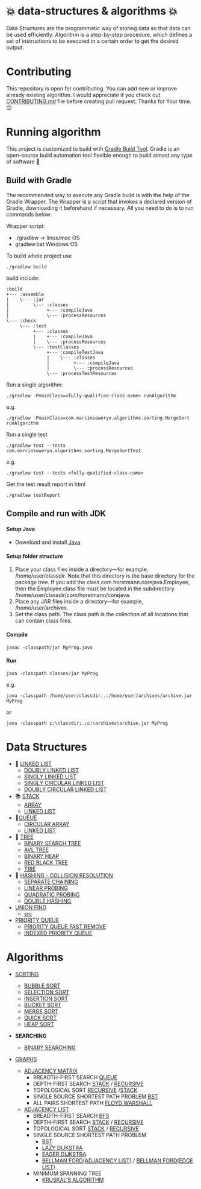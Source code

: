 # :boom: data-structures & algorithms :boom:
Data Structures are the programmatic way of storing data so that data can be used efficiently. Algorithm is a step-by-step procedure, which defines a set of instructions to be executed in a certain order to get the desired output.
# Contributing
This repository is open for contributing. You can add new or improve already existing algorithm. I would appreciate if you check out [CONTRIBUTING.md](docs/CONTRIBUTING.md) file before creating pull request. Thanks for Your time. :blush:
# Running algorithm
This project is customized to build with [Gradle Build Tool](https://gradle.org/). Gradle is an open-source build automation tool flexible enough to build almost any type of software :green_heart:
## Build with Gradle
The recommended way to execute any Gradle build is with the help of the Gradle Wrapper. The Wrapper is a script that invokes a declared version of Gradle, downloading it beforehand if necessary. All you need to do is to run commands below:

Wrapper script:
- ./gradlew -> linux/mac OS
- gradlew.bat Windows OS

To build whole project use
```
./gradlew build
```
build include:
```
:build
+--- :assemble
|    \--- :jar
|         \--- :classes
|              +--- :compileJava
|              \--- :processResources
\--- :check
     \--- :test
          +--- :classes
          |    +--- :compileJava
          |    \--- :processResources
          \--- :testClasses
               +--- :compileTestJava
               |    \--- :classes
               |         +--- :compileJava
               |         \--- :processResources
               \--- :processTestResources
```
Run a single algorithm:
```
./gradlew -PmainClass=<fully-qualified-class-name> runAlgorithm
```
e.g.
```
./gradlew -PmainClass=com.marcinseweryn.algorithms.sorting.MergeSort runAlgorithm
```
Run a single test
```
./gradlew test --tests com.marcinseweryn.algorithms.sorting.MergeSortTest 
```
e.g.
```
./gradlew test --tests <fully-qualified-class-name>  
```
Get the test result report in html
```
./gradlew testReport
```

## Compile and run with JDK
#### Setup Java
- Download and install [Java](https://www.oracle.com/pl/java/technologies/downloads/#java17)
#### Setup folder structure
1. Place your class files inside a directory—for example, /home/user/classdir.
Note that this directory is the base directory for the package tree. If you
add the class com.horstmann.corejava.Employee, then the Employee.class file must
be located in the subdirectory /home/user/classdir/com/horstmann/corejava.
2. Place any JAR files inside a directory—for example, /home/user/archives.
3. Set the class path. The class path is the collection of all locations that can
contain class files.
#### Compile
```
javac -classpath/jar MyProg.java
```
#### Run
```
java -classpath classes/jar MyProg
```
e.g.
```
java -classpath /home/user/classdir:.:/home/user/archives/archive.jar MyProg
```
or
```
java -classpath c:\classdir;.;c:\archives\archive.jar MyProg
```

# Data Structures

- :link: [LINKED LIST](src/main/java/com/marcinseweryn/algorithms/datastructures/linkedlist)
    - [DOUBLY LINKED LIST](src/main/java/com/marcinseweryn/algorithms/datastructures/linkedlist/LinkedList.java)
    - [SINGLY LINKED LIST](src/main/java/com/marcinseweryn/algorithms/datastructures/linkedlist/SinglyLinkedList.java)
    - [SINGLY CIRCULAR LINKED LIST](src/main/java/com/marcinseweryn/algorithms/datastructures/linkedlist/CircularSinglyLinkedList.java)
    - [DOUBLY CIRCULAR LINKED LIST](src/main/java/com/marcinseweryn/algorithms/datastructures/linkedlist/CircularDoublyLinkedList.java)
- :books: [STACK](src/main/java/com/marcinseweryn/algorithms/datastructures/stack)
    - [ARRAY](src/main/java/com/marcinseweryn/algorithms/datastructures/stack/StackArray.java)
    - [LINKED LIST](src/main/java/com/marcinseweryn/algorithms/datastructures/stack/StackLinkedList.java)
- :walking:[QUEUE](src/main/java/com/marcinseweryn/algorithms/datastructures/queue)
    - [CIRCULAR ARRAY](src/main/java/com/marcinseweryn/algorithms/datastructures/queue/CircularArrayQueue.java)
    - [LINKED LIST](src/main/java/com/marcinseweryn/algorithms/datastructures/queue/LinkedListQueue.java)
- :evergreen_tree: [TREE](src/main/java/com/marcinseweryn/algorithms/datastructures/tree)
    - [BINARY SEARCH TREE](src/main/java/com/marcinseweryn/algorithms/datastructures/tree/binary/BST.java)
    - [AVL TREE](src/main/java/com/marcinseweryn/algorithms/datastructures/tree/binary/AVL.java)
    - [BINARY HEAP](src/main/java/com/marcinseweryn/algorithms/datastructures/tree/binary/BinaryHeap.java)
    - [RED BLACK TREE](src/main/java/com/marcinseweryn/algorithms/datastructures/tree/binary/RedBlackTree.java)
    - [TRIE](src/main/java/com/marcinseweryn/algorithms/datastructures/tree/Trie.java)
- :key: [HASHING - COLLISION RESOLUTION](src/main/java/com/marcinseweryn/algorithms/datastructures/hashing)
    - [SEPARATE CHAINING](src/main/java/com/marcinseweryn/algorithms/datastructures/hashing/SeparateChaining.java)
    - [LINEAR PROBING](src/main/java/com/marcinseweryn/algorithms/datastructures/hashing/LinearProbing.java)
    - [QUADRATIC PROBING](src/main/java/com/marcinseweryn/algorithms/datastructures/hashing/QuadraticProbing.java)
    - [DOUBLE HASHING](src/main/java/com/marcinseweryn/algorithms/datastructures/hashing/DoubleHashing.java)
- [UNION FIND](src/main/java/com/marcinseweryn/algorithms/datastructures/unionfind/README.md)
  - [src](src/main/java/com/marcinseweryn/algorithms/datastructures/unionfind/UnionFind.java)
- [PRIORITY QUEUE](src/main/java/com/marcinseweryn/algorithms/datastructures/priorityqueue/README.md#priority-queue)
    - [PRIORITY QUEUE FAST REMOVE](src/main/java/com/marcinseweryn/algorithms/datastructures/priorityqueue/PriorityQueue.java)
    - [INDEXED PRIORITY QUEUE](src/main/java/com/marcinseweryn/algorithms/datastructures/priorityqueue/IndexedPriorityQueue.java)
# Algorithms
- [SORTING](src/main/java/com/marcinseweryn/algorithms/sorting)
    - [BUBBLE SORT](src/main/java/com/marcinseweryn/algorithms/sorting/BubbleSort.java)
    - [SELECTION SORT](src/main/java/com/marcinseweryn/algorithms/sorting/SelectionSort.java)
    - [INSERTION SORT](src/main/java/com/marcinseweryn/algorithms/sorting/InsertionSort.java)
    - [BUCKET SORT](src/main/java/com/marcinseweryn/algorithms/sorting/BucketSort.java)
    - [MERGE SORT](src/main/java/com/marcinseweryn/algorithms/sorting/MergeSort.java)
    - [QUICK SORT](src/main/java/com/marcinseweryn/algorithms/sorting/QuickSort.java)
    - [HEAP SORT](src/main/java/com/marcinseweryn/algorithms/sorting/HeapSort.java)

- **SEARCHING**
    - [BINARY SEARCHING](src/main/java/com/marcinseweryn/algorithms/searching/BinarySearch.java)

- [GRAPHS](src/main/java/com/marcinseweryn/algorithms/graphs)
    - [ADJACENCY MATRIX](src/main/java/com/marcinseweryn/algorithms/graphs/matrix/GraphMatrix.java)
      - BREADTH-FIRST SEARCH [QUEUE](src/main/java/com/marcinseweryn/algorithms/graphs/matrix/BreadthFirstSearch.java)
      - DEPTH-FIRST SEARCH [STACK](src/main/java/com/marcinseweryn/algorithms/graphs/matrix/DepthFirstSearchStack.java) / [RECURSIVE](src/main/java/com/marcinseweryn/algorithms/graphs/matrix/DepthFirstSearchRecursive.java)
      - TOPOLOGICAL SORT [RECURSIVE](src/main/java/com/marcinseweryn/algorithms/graphs/matrix/TopologicalSortRecursive.java) /[STACK](src/main/java/com/marcinseweryn/algorithms/graphs/matrix/TopologicalSortStack.java)
      - SINGLE SOURCE SHORTEST PATH PROBLEM [BST](src/main/java/com/marcinseweryn/algorithms/graphs/matrix/SingleSourceShortestPathBST.java)
      - ALL PAIRS SHORTEST PATH [FLOYD WARSHALL](src/main/java/com/marcinseweryn/algorithms/graphs/matrix/FloydWarshall.java)
    - [ADJACENCY LIST](src/main/java/com/marcinseweryn/algorithms/graphs/list/GraphList.java) 
        - BREADTH-FIRST SEARCH [BFS](src/main/java/com/marcinseweryn/algorithms/graphs/list/BreadthFirstSearch.java)
        - DEPTH-FIRST SEARCH [STACK](src/main/java/com/marcinseweryn/algorithms/graphs/list/DepthFirstSearchStack.java) / [RECURSIVE](src/main/java/com/marcinseweryn/algorithms/graphs/list/DepthFirstSearchRecursive.java)
        - TOPOLOGICAL SORT [STACK](src/main/java/com/marcinseweryn/algorithms/graphs/list/TopologicalSortStack.java) / [RECURSIVE](src/main/java/com/marcinseweryn/algorithms/graphs/list/TopologicalSort.java)
        - SINGLE SOURCE SHORTEST PATH PROBLEM 
            - [BST](src/main/java/com/marcinseweryn/algorithms/graphs/list/SingleSourceShortestPathBST.java)
            - [LAZY DIJKSTRA](src/main/java/com/marcinseweryn/algorithms/graphs/list/LazyDijkstra.java)
            - [EAGER DIJKSTRA](src/main/java/com/marcinseweryn/algorithms/graphs/list/EagerDijkstra.java)
            - [BELLMAN FORD(ADJACENCY LIST)](src/main/java/com/marcinseweryn/algorithms/graphs/list/BellmanFordAdjacencyList.java) / [BELLMAN FORD(EDGE LIST)](src/main/java/com/marcinseweryn/algorithms/graphs/list/BellmanFordEdgeList.java)
        - MINIMUM SPANNING TREE
          - [KRUSKAL'S ALGORITHM](src/main/java/com/marcinseweryn/algorithms/graphs/list/KruskalEdgeList.java)
